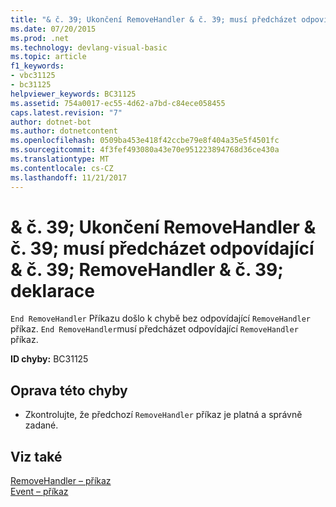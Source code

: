 ```yaml
---
title: "& č. 39; Ukončení RemoveHandler & č. 39; musí předcházet odpovídající & č. 39; RemoveHandler & č. 39; deklarace"
ms.date: 07/20/2015
ms.prod: .net
ms.technology: devlang-visual-basic
ms.topic: article
f1_keywords:
- vbc31125
- bc31125
helpviewer_keywords: BC31125
ms.assetid: 754a0017-ec55-4d62-a7bd-c84ece058455
caps.latest.revision: "7"
author: dotnet-bot
ms.author: dotnetcontent
ms.openlocfilehash: 0509ba453e418f42ccbe79e8f404a35e5f4501fc
ms.sourcegitcommit: 4f3fef493080a43e70e951223894768d36ce430a
ms.translationtype: MT
ms.contentlocale: cs-CZ
ms.lasthandoff: 11/21/2017
---
```

# <a name="39end-removehandler39-must-be-preceded-by-a-matching-39removehandler39-declaration"></a>& č. 39; Ukončení RemoveHandler & č. 39; musí předcházet odpovídající & č. 39; RemoveHandler & č. 39; deklarace
`End RemoveHandler` Příkazu došlo k chybě bez odpovídající `RemoveHandler` příkaz. `End RemoveHandler`musí předcházet odpovídající `RemoveHandler` příkaz.  
  
 **ID chyby:** BC31125  
  
## <a name="to-correct-this-error"></a>Oprava této chyby  
  
-   Zkontrolujte, že předchozí `RemoveHandler` příkaz je platná a správně zadané.  
  
## <a name="see-also"></a>Viz také  
 [RemoveHandler – příkaz](../../visual-basic/language-reference/statements/removehandler-statement.md)  
 [Event – příkaz](../../visual-basic/language-reference/statements/event-statement.md)
